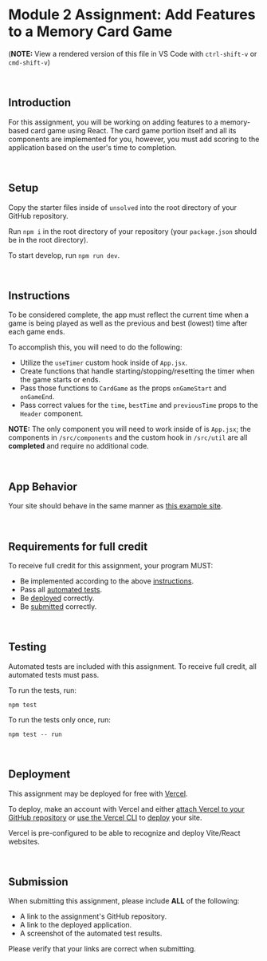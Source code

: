 # Module 2 Assignment: Add Features to a Memory Card Game

(**NOTE:** View a rendered version of this file in VS Code with `ctrl-shift-v` or `cmd-shift-v`)

&nbsp;
## Introduction

For this assignment, you will be working on adding features to a memory-based card game using React. The card game portion itself and all its components are implemented for you, however, you must add scoring to the application based on the user's time to completion.

&nbsp;
## Setup

Copy the starter files inside of `unsolved` into the root directory of your GitHub repository.

Run `npm i` in the root directory of your repository (your `package.json` should be in the root directory).

To start develop, run `npm run dev`.

&nbsp;
## Instructions

To be considered complete, the app must reflect the current time when a game is being played as well as the previous and best (lowest) time after each game ends. 

To accomplish this, you will need to do the following:

- Utilize the `useTimer` custom hook inside of `App.jsx`.
- Create functions that handle starting/stopping/resetting the timer when the game starts or ends.
- Pass those functions to `CardGame` as the props `onGameStart` and `onGameEnd`.
- Pass correct values for the `time`, `bestTime` and `previousTime` props to the `Header` component.

**NOTE:** The only component you will need to work inside of is `App.jsx`; the components in `/src/components` and the custom hook in `/src/util` are all **completed** and require no additional code.


&nbsp;
## App Behavior

Your site should behave in the same manner as [this example site](https://uf-memory-card-game.vercel.app/).

&nbsp;
## Requirements for full credit

To receive full credit for this assignment, your program MUST:

  * Be implemented according to the above [instructions](#instructions).
  * Pass all [automated tests](#testing).
  * Be [deployed](#deployment) correctly.
  * Be [submitted](#submission) correctly. 

&nbsp;
## Testing

Automated tests are included with this assignment. To receive full credit, all automated tests must pass.

To run the tests, run:

```
npm test
```

To run the tests only once, run:

```
npm test -- run
```

&nbsp;
## Deployment

This assignment may be deployed for free with [Vercel](https://vercel.com/docs).

To deploy, make an account with Vercel and either [attach Vercel to your GitHub repository](https://vercel.com/docs/concepts/get-started/deploy#create-and-deploy-a-project) or [use the Vercel CLI](https://vercel.com/docs/cli) to [deploy](https://vercel.com/docs/cli/deploy) your site.

Vercel is pre-configured to be able to recognize and deploy Vite/React websites.

&nbsp;
## Submission

When submitting this assignment, please include **ALL** of the following:

  * A link to the assignment's GitHub repository.
  * A link to the deployed application.
  * A screenshot of the automated test results.

Please verify that your links are correct when submitting.

